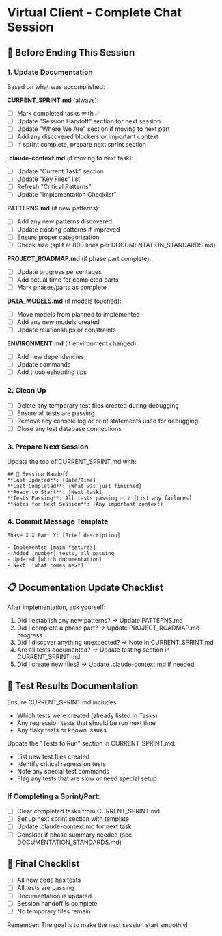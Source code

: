 # Virtual Client - Complete Chat Session

## 🏁 Before Ending This Session

### 1. Update Documentation
Based on what was accomplished:

**CURRENT_SPRINT.md** (always):
- [ ] Mark completed tasks with ✅
- [ ] Update "Session Handoff" section for next session
- [ ] Update "Where We Are" section if moving to next part
- [ ] Add any discovered blockers or important context
- [ ] If sprint complete, prepare next sprint section

**.claude-context.md** (if moving to next task):
- [ ] Update "Current Task" section
- [ ] Update "Key Files" list
- [ ] Refresh "Critical Patterns"
- [ ] Update "Implementation Checklist"

**PATTERNS.md** (if new patterns):
- [ ] Add any new patterns discovered
- [ ] Update existing patterns if improved
- [ ] Ensure proper categorization
- [ ] Check size (split at 800 lines per DOCUMENTATION_STANDARDS.md)

**PROJECT_ROADMAP.md** (if phase part complete):
- [ ] Update progress percentages
- [ ] Add actual time for completed parts
- [ ] Mark phases/parts as complete

**DATA_MODELS.md** (if models touched):
- [ ] Move models from planned to implemented
- [ ] Add any new models created
- [ ] Update relationships or constraints

**ENVIRONMENT.md** (if environment changed):
- [ ] Add new dependencies
- [ ] Update commands
- [ ] Add troubleshooting tips

### 2. Clean Up
- [ ] Delete any temporary test files created during debugging
- [ ] Ensure all tests are passing
- [ ] Remove any console.log or print statements used for debugging
- [ ] Close any test database connections

### 3. Prepare Next Session
Update the top of CURRENT_SPRINT.md with:
```
## 📍 Session Handoff
**Last Updated**: [Date/Time]
**Last Completed**: [What was just finished]
**Ready to Start**: [Next task]
**Tests Passing**: All tests passing ✅ / [List any failures]
**Notes for Next Session**: [Any important context]
```

### 4. Commit Message Template
```
Phase X.X Part Y: [Brief description]

- Implemented [main features]
- Added [number] tests, all passing
- Updated [which documentation]
- Next: [what comes next]
```

## 📋 Documentation Update Checklist

After implementation, ask yourself:
1. Did I establish any new patterns? → Update PATTERNS.md
2. Did I complete a phase part? → Update PROJECT_ROADMAP.md progress
3. Did I discover anything unexpected? → Note in CURRENT_SPRINT.md
4. Are all tests documented? → Update testing section in CURRENT_SPRINT.md
5. Did I create new files? → Update .claude-context.md if needed

## 🧪 Test Results Documentation
Ensure CURRENT_SPRINT.md includes:
- Which tests were created (already listed in Tasks)
- Any regression tests that should be run next time
- Any flaky tests or known issues

Update the "Tests to Run" section in CURRENT_SPRINT.md:
- List new test files created
- Identify critical regression tests
- Note any special test commands
- Flag any tests that are slow or need special setup

### If Completing a Sprint/Part:
- [ ] Clear completed tasks from CURRENT_SPRINT.md
- [ ] Set up next sprint section with template
- [ ] Update .claude-context.md for next task
- [ ] Consider if phase summary needed (see DOCUMENTATION_STANDARDS.md)

## 📝 Final Checklist
- [ ] All new code has tests
- [ ] All tests are passing
- [ ] Documentation is updated
- [ ] Session handoff is complete
- [ ] No temporary files remain

Remember: The goal is to make the next session start smoothly!